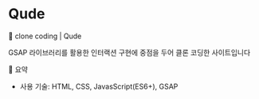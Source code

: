 # Qude
🎨 clone coding | Qude
 
GSAP 라이브러리를 활용한 인터랙션 구현에 중점을 두어 클론 코딩한 사이트입니다

📍 요약
- 사용 기술: HTML, CSS, JavasScript(ES6+), GSAP
